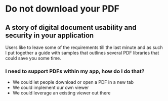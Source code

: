 # Do not download your PDF
## A story of digital document usability and security in your application

Users like to leave some of the requirements till the last minute and as such I put together a guide with samples that outlines several PDF libraries that could save you some time. 

### I need to support PDFs within my app, how do I do that?

- We could let people download or open a PDF in a new tab
- We could implement our own viewer
- We could leverage an existing viewer out there

